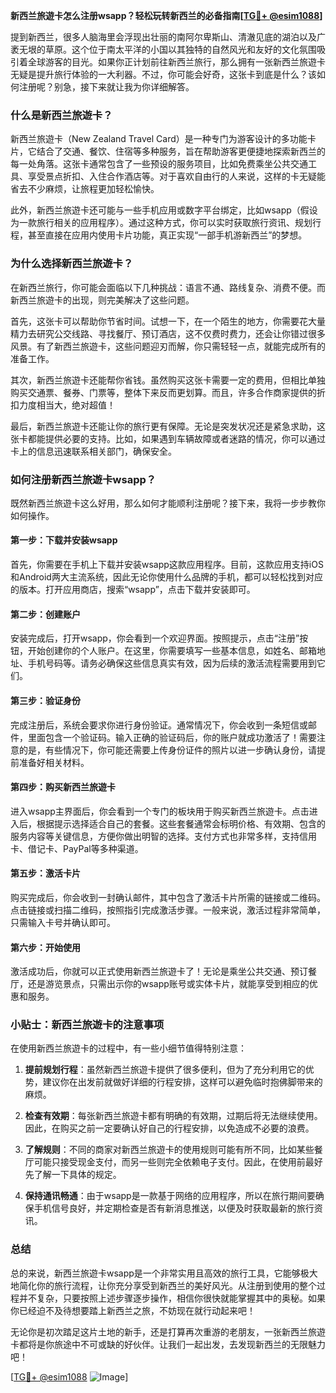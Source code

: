 **新西兰旅遊卡怎么注册wsapp？轻松玩转新西兰的必备指南[[TG💪+ @esim1088](https://t.me/s/esim1088)]**

提到新西兰，很多人脑海里会浮现出壮丽的南阿尔卑斯山、清澈见底的湖泊以及广袤无垠的草原。这个位于南太平洋的小国以其独特的自然风光和友好的文化氛围吸引着全球游客的目光。如果你正计划前往新西兰旅行，那么拥有一张新西兰旅遊卡无疑是提升旅行体验的一大利器。不过，你可能会好奇，这张卡到底是什么？该如何注册呢？别急，接下来就让我为你详细解答。

### 什么是新西兰旅遊卡？

新西兰旅遊卡（New Zealand Travel Card）是一种专门为游客设计的多功能卡片，它结合了交通、餐饮、住宿等多种服务，旨在帮助游客更便捷地探索新西兰的每一处角落。这张卡通常包含了一些预设的服务项目，比如免费乘坐公共交通工具、享受景点折扣、入住合作酒店等。对于喜欢自由行的人来说，这样的卡无疑能省去不少麻烦，让旅程更加轻松愉快。

此外，新西兰旅遊卡还可能与一些手机应用或数字平台绑定，比如wsapp（假设为一款旅行相关的应用程序）。通过这种方式，你可以实时获取旅行资讯、规划行程，甚至直接在应用内使用卡片功能，真正实现“一部手机游新西兰”的梦想。

### 为什么选择新西兰旅遊卡？

在新西兰旅行，你可能会面临以下几种挑战：语言不通、路线复杂、消费不便。而新西兰旅遊卡的出现，则完美解决了这些问题。

首先，这张卡可以帮助你节省时间。试想一下，在一个陌生的地方，你需要花大量精力去研究公交线路、寻找餐厅、预订酒店，这不仅费时费力，还会让你错过很多风景。有了新西兰旅遊卡，这些问题迎刃而解，你只需轻轻一点，就能完成所有的准备工作。

其次，新西兰旅遊卡还能帮你省钱。虽然购买这张卡需要一定的费用，但相比单独购买交通票、餐券、门票等，整体下来反而更划算。而且，许多合作商家提供的折扣力度相当大，绝对超值！

最后，新西兰旅遊卡还能让你的旅行更有保障。无论是突发状况还是紧急求助，这张卡都能提供必要的支持。比如，如果遇到车辆故障或者迷路的情况，你可以通过卡上的信息迅速联系相关部门，确保安全。

### 如何注册新西兰旅遊卡wsapp？

既然新西兰旅遊卡这么好用，那么如何才能顺利注册呢？接下来，我将一步步教你如何操作。

#### 第一步：下载并安装wsapp

首先，你需要在手机上下载并安装wsapp这款应用程序。目前，这款应用支持iOS和Android两大主流系统，因此无论你使用什么品牌的手机，都可以轻松找到对应的版本。打开应用商店，搜索“wsapp”，点击下载并安装即可。

#### 第二步：创建账户

安装完成后，打开wsapp，你会看到一个欢迎界面。按照提示，点击“注册”按钮，开始创建你的个人账户。在这里，你需要填写一些基本信息，如姓名、邮箱地址、手机号码等。请务必确保这些信息真实有效，因为后续的激活流程需要用到它们。

#### 第三步：验证身份

完成注册后，系统会要求你进行身份验证。通常情况下，你会收到一条短信或邮件，里面包含一个验证码。输入正确的验证码后，你的账户就成功激活了！需要注意的是，有些情况下，你可能还需要上传身份证件的照片以进一步确认身份，请提前准备好相关材料。

#### 第四步：购买新西兰旅遊卡

进入wsapp主界面后，你会看到一个专门的板块用于购买新西兰旅遊卡。点击进入后，根据提示选择适合自己的套餐。这些套餐通常会标明价格、有效期、包含的服务内容等关键信息，方便你做出明智的选择。支付方式也非常多样，支持信用卡、借记卡、PayPal等多种渠道。

#### 第五步：激活卡片

购买完成后，你会收到一封确认邮件，其中包含了激活卡片所需的链接或二维码。点击链接或扫描二维码，按照指引完成激活步骤。一般来说，激活过程非常简单，只需输入卡号并确认即可。

#### 第六步：开始使用

激活成功后，你就可以正式使用新西兰旅遊卡了！无论是乘坐公共交通、预订餐厅，还是游览景点，只需出示你的wsapp账号或实体卡片，就能享受到相应的优惠和服务。

### 小贴士：新西兰旅遊卡的注意事项

在使用新西兰旅遊卡的过程中，有一些小细节值得特别注意：

1. **提前规划行程**：虽然新西兰旅遊卡提供了很多便利，但为了充分利用它的优势，建议你在出发前就做好详细的行程安排，这样可以避免临时抱佛脚带来的麻烦。

2. **检查有效期**：每张新西兰旅遊卡都有明确的有效期，过期后将无法继续使用。因此，在购买之前一定要确认好自己的行程安排，以免造成不必要的浪费。

3. **了解规则**：不同的商家对新西兰旅遊卡的使用规则可能有所不同，比如某些餐厅可能只接受现金支付，而另一些则完全依赖电子支付。因此，在使用前最好先了解一下具体的规定。

4. **保持通讯畅通**：由于wsapp是一款基于网络的应用程序，所以在旅行期间要确保手机信号良好，并定期检查是否有新消息推送，以便及时获取最新的旅行资讯。

### 总结

总的来说，新西兰旅遊卡wsapp是一个非常实用且高效的旅行工具，它能够极大地简化你的旅行流程，让你充分享受到新西兰的美好风光。从注册到使用的整个过程并不复杂，只要按照上述步骤逐步操作，相信你很快就能掌握其中的奥秘。如果你已经迫不及待想要踏上新西兰之旅，不妨现在就行动起来吧！

无论你是初次踏足这片土地的新手，还是打算再次重游的老朋友，一张新西兰旅遊卡都将是你旅途中不可或缺的好伙伴。让我们一起出发，去发现新西兰的无限魅力吧！

[[TG💪+ @esim1088](https://t.me/s/esim1088) ![Image](https://i.postimg.cc/4NQfJmqS/Snipaste-2025-05-13-00-14-12.png)]